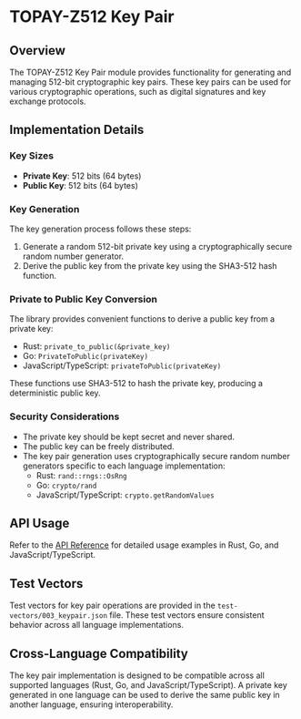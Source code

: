 # TOPAY-Z512 Key Pair

## Overview

The TOPAY-Z512 Key Pair module provides functionality for generating and managing 512-bit cryptographic key pairs. These key pairs can be used for various cryptographic operations, such as digital signatures and key exchange protocols.

## Implementation Details

### Key Sizes

- **Private Key**: 512 bits (64 bytes)
- **Public Key**: 512 bits (64 bytes)

### Key Generation

The key generation process follows these steps:

1. Generate a random 512-bit private key using a cryptographically secure random number generator.
2. Derive the public key from the private key using the SHA3-512 hash function.

### Private to Public Key Conversion

The library provides convenient functions to derive a public key from a private key:

- Rust: `private_to_public(&private_key)`
- Go: `PrivateToPublic(privateKey)`
- JavaScript/TypeScript: `privateToPublic(privateKey)`

These functions use SHA3-512 to hash the private key, producing a deterministic public key.

### Security Considerations

- The private key should be kept secret and never shared.
- The public key can be freely distributed.
- The key pair generation uses cryptographically secure random number generators specific to each language implementation:
  - Rust: `rand::rngs::OsRng`
  - Go: `crypto/rand`
  - JavaScript/TypeScript: `crypto.getRandomValues`

## API Usage

Refer to the [API Reference](api_reference.md#key-pair-api) for detailed usage examples in Rust, Go, and JavaScript/TypeScript.

## Test Vectors

Test vectors for key pair operations are provided in the `test-vectors/003_keypair.json` file. These test vectors ensure consistent behavior across all language implementations.

## Cross-Language Compatibility

The key pair implementation is designed to be compatible across all supported languages (Rust, Go, and JavaScript/TypeScript). A private key generated in one language can be used to derive the same public key in another language, ensuring interoperability.
